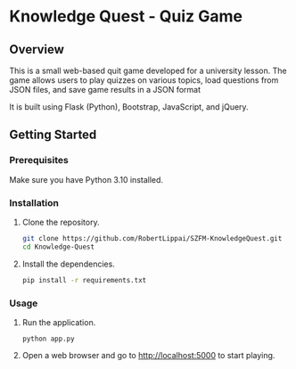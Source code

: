 
# Knowledge Quest - Quiz Game

## Overview

This is a small web-based quit game developed for a university lesson. The game allows users to play quizzes on various topics, load questions from JSON files, and save game results in a JSON format

It is built using Flask (Python), Bootstrap, JavaScript, and jQuery. 


## Getting Started

### Prerequisites

Make sure you have Python 3.10 installed.

### Installation

1. Clone the repository.

   ```bash
   git clone https://github.com/RobertLippai/SZFM-KnowledgeQuest.git
   cd Knowledge-Quest
   ```
   
2. Install the dependencies.

   ```bash
   pip install -r requirements.txt
   ```


### Usage

1. Run the application.

	```console
	python app.py
	```

2. Open a web browser and go to [http://localhost:5000]() to start playing.

